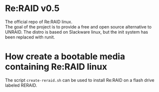 # Re:RAID v0.5
The official repo of Re:RAID linux.\
The goal of the project is to provide a free and open source alternative to UNRAID. 
The distro is based on Slackware linux, but the init system has been replaced with runit.


# How create a bootable media containing Re:RAID linux
The script `create-reraid.sh` can be used to install Re:RAID on a flash drive labeled RERAID.
